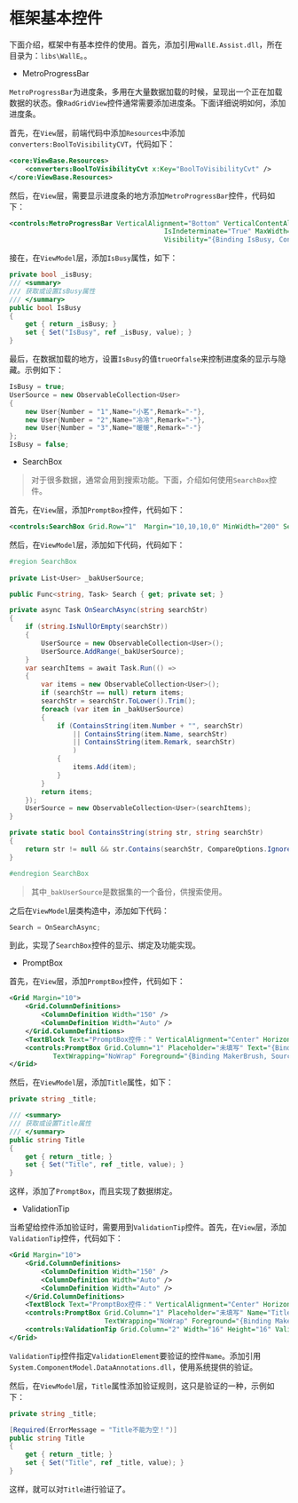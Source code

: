 # 框架基本控件

下面介绍，框架中有基本控件的使用。首先，添加引用`WallE.Assist.dll`，所在目录为：`libs\WallE`。。

- MetroProgressBar

`MetroProgressBar`为进度条，多用在大量数据加载的时候，呈现出一个正在加载数据的状态。像`RadGridView`控件通常需要添加进度条。下面详细说明如何，添加进度条。

首先，在`View`层，前端代码中添加`Resources`中添加`converters:BoolToVisibilityCVT`，代码如下：

```xml
<core:ViewBase.Resources>
    <converters:BoolToVisibilityCvt x:Key="BoolToVisibilityCvt" />
</core:ViewBase.Resources>
```

然后，在`View`层，需要显示进度条的地方添加`MetroProgressBar`控件，代码如下：

```xml
<controls:MetroProgressBar VerticalAlignment="Bottom" VerticalContentAlignment="Bottom"
                                       IsIndeterminate="True" MaxWidth="300" Margin="10,0,0,-2"
                                       Visibility="{Binding IsBusy, Converter={StaticResource BoolToVisibilityCvt}}" />
```

接在，在`ViewModel`层，添加`IsBusy`属性，如下：

```c#
private bool _isBusy;
/// <summary>
/// 获取或设置IsBusy属性
/// </summary>
public bool IsBusy
{
    get { return _isBusy; }
    set { Set("IsBusy", ref _isBusy, value); }
}
```

最后，在数据加载的地方，设置`IsBusy`的值`true`or`false`来控制进度条的显示与隐藏。示例如下：

```c#
IsBusy = true;
UserSource = new ObservableCollection<User>
{
    new User{Number = "1",Name="小茗",Remark="-"},
    new User{Number = "2",Name="冷冷",Remark="-"},
    new User{Number = "3",Name="暖暖",Remark="-"}
};
IsBusy = false;
```

- SearchBox

> 对于很多数据，通常会用到搜索功能。下面，介绍如何使用`SearchBox`控件。

首先，在`View`层，添加`PromptBox`控件，代码如下：

```xml
<controls:SearchBox Grid.Row="1"  Margin="10,10,10,0" MinWidth="200" SearchFunc="{Binding Search}" />
```

然后，在`ViewModel`层，添加如下代码，代码如下：

```c#
#region SearchBox
  
private List<User> _bakUserSource;

public Func<string, Task> Search { get; private set; }

private async Task OnSearchAsync(string searchStr)
{
    if (string.IsNullOrEmpty(searchStr))
    {
        UserSource = new ObservableCollection<User>();
        UserSource.AddRange(_bakUserSource);
    }
    var searchItems = await Task.Run(() =>
    {
        var items = new ObservableCollection<User>();
        if (searchStr == null) return items;
        searchStr = searchStr.ToLower().Trim();
        foreach (var item in _bakUserSource)
        {
            if (ContainsString(item.Number + "", searchStr)
                || ContainsString(item.Name, searchStr)
                || ContainsString(item.Remark, searchStr)
                )
            {
                items.Add(item);
            }
        }
        return items;
    });
    UserSource = new ObservableCollection<User>(searchItems);
}

private static bool ContainsString(string str, string searchStr)
{
    return str != null && str.Contains(searchStr, CompareOptions.IgnoreCase);
}

#endregion SearchBox
```

> 其中`_bakUserSource`是数据集的一个备份，供搜索使用。

之后在`ViewModel`层类构造中，添加如下代码：

```c#
Search = OnSearchAsync;
```

到此，实现了`SearchBox`控件的显示、绑定及功能实现。

- PromptBox

首先，在`View`层，添加`PromptBox`控件，代码如下：

```xml
<Grid Margin="10">
    <Grid.ColumnDefinitions>
        <ColumnDefinition Width="150" />
        <ColumnDefinition Width="Auto" />
    </Grid.ColumnDefinitions>
    <TextBlock Text="PromptBox控件：" VerticalAlignment="Center" HorizontalAlignment="Right" />
    <controls:PromptBox Grid.Column="1" Placeholder="未填写" Text="{Binding Title,Mode=TwoWay}"
           TextWrapping="NoWrap" Foreground="{Binding MakerBrush, Source={x:Staticcore:M.ThemeManager}}" MinWidth="200" />
</Grid>
```

然后，在`ViewModel`层，添加`Title`属性，如下：

```c#
private string _title;

/// <summary>
/// 获取或设置Title属性
/// </summary>
public string Title
{
    get { return _title; }
    set { Set("Title", ref _title, value); }
}
```

这样，添加了`PromptBox`，而且实现了数据绑定。

- ValidationTip

当希望给控件添加验证时，需要用到`ValidationTip`控件。首先，在`View`层，添加`ValidationTip`控件，代码如下：

```xml
<Grid Margin="10">
    <Grid.ColumnDefinitions>
        <ColumnDefinition Width="150" />
        <ColumnDefinition Width="Auto" />
        <ColumnDefinition Width="Auto" />
    </Grid.ColumnDefinitions>
    <TextBlock Text="PromptBox控件：" VerticalAlignment="Center" HorizontalAlignment="Right" />
    <controls:PromptBox Grid.Column="1" Placeholder="未填写" Name="Title" Text="{Binding Title,Mode=TwoWay,UpdateSourceTrigger=PropertyChanged,NotifyOnValidationError=True,ValidatesOnDataErrors=True}"
                        TextWrapping="NoWrap" Foreground="{Binding MakerBrush, Source={x:Static core:M.ThemeManager}}" MinWidth="200" />
    <controls:ValidationTip Grid.Column="2" Width="16" Height="16" ValidationElement="{Binding ElementName=Title}" Margin="4,0,0,0" VerticalAlignment="Center" />
</Grid>
```

`ValidationTip`控件指定`ValidationElement`要验证的控件`Name`。添加引用`System.ComponentModel.DataAnnotations.dll`，使用系统提供的验证。

然后，在`ViewModel`层，`Title`属性添加验证规则，这只是验证的一种，示例如下：

```c#
private string _title;

[Required(ErrorMessage = "Title不能为空！")]
public string Title
{
    get { return _title; }
    set { Set("Title", ref _title, value); }
}
```

这样，就可以对`Title`进行验证了。